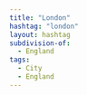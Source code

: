 ```yaml
---
title: "London"
hashtag: "london"
layout: hashtag
subdivision-of:
  - England
tags:
  - City
  - England
---
```

